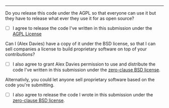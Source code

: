 
---

Do you release this code under the AGPL so that everyone can use it but they
have to release what ever they use it for as open source?

 - [ ] I agree to release the code I've written in this submission under the
     [AGPL License](https://www.gnu.org/licenses/agpl-3.0.txt)

Can I (Alex Davies) have a copy of it under the BSD license, so that I can sell companies a
license to build proprietary software on top of your contributions?

 - [ ] I also agree to grant Alex Davies permission to use and distribute the code
     I've written in this submission under the [zero-clause BSD
     license](https://opensource.org/licenses/0BSD).

Alternativly, you could let anyone sell proprietary software based on the code
you're submitting.

 - [ ] I also agree to release the code I wrote in this submission under the 
     [zero-clause BSD license](https://opensource.org/licenses/0BSD).
